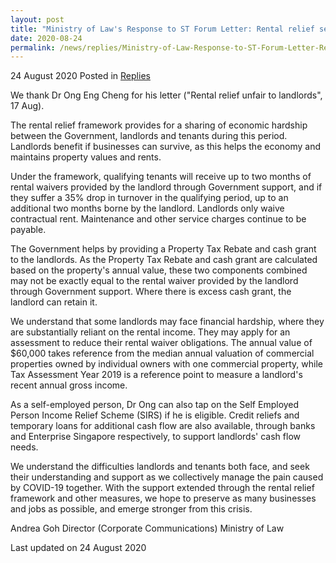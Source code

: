 ```yaml
---
layout: post
title: "Ministry of Law's Response to ST Forum Letter: Rental relief seeks to preserve as many businesses as possible"
date: 2020-08-24
permalink: /news/replies/Ministry-of-Law-Response-to-ST-Forum-Letter-Rental-Relief-Seeks-to-Preserve-as-Many-Businesses-as-Possible
---
```


24 August 2020 Posted in [Replies](/news/replies)  

We thank Dr Ong Eng Cheng for his letter ("Rental relief unfair to landlords", 17 Aug).  

The rental relief framework provides for a sharing of economic hardship between the Government, landlords and tenants during this period. Landlords benefit if businesses can survive, as this helps the economy and maintains property values and rents.

Under the framework, qualifying tenants will receive up to two months of rental waivers provided by the landlord through Government support, and if they suffer a 35% drop in turnover in the qualifying period, up to an additional two months borne by the landlord. Landlords only waive contractual rent. Maintenance and other service charges continue to be payable.

The Government helps by providing a Property Tax Rebate and cash grant to the landlords. As the Property Tax Rebate and cash grant are calculated based on the property's annual value, these two components combined may not be exactly equal to the rental waiver provided by the landlord through Government support. Where there is excess cash grant, the landlord can retain it.

We understand that some landlords may face financial hardship, where they are substantially reliant on the rental income. They may apply for an assessment to reduce their rental waiver obligations. The annual value of $60,000 takes reference from the median annual valuation of commercial properties owned by individual owners with one commercial property, while Tax Assessment Year 2019 is a reference point to measure a landlord's recent annual gross income.

As a self-employed person, Dr Ong can also tap on the Self Employed Person Income Relief Scheme (SIRS) if he is eligible. Credit reliefs and temporary loans for additional cash flow are also available, through banks and Enterprise Singapore respectively, to support landlords' cash flow needs. 

We understand the difficulties landlords and tenants both face, and seek their understanding and support as we collectively manage the pain caused by COVID-19 together. With the support extended through the rental relief framework and other measures, we hope to preserve as many businesses and jobs as possible, and emerge stronger from this crisis.


Andrea Goh
Director (Corporate Communications)
Ministry of Law


<p class="right-side-updated">Last updated on 24 August 2020</p>
